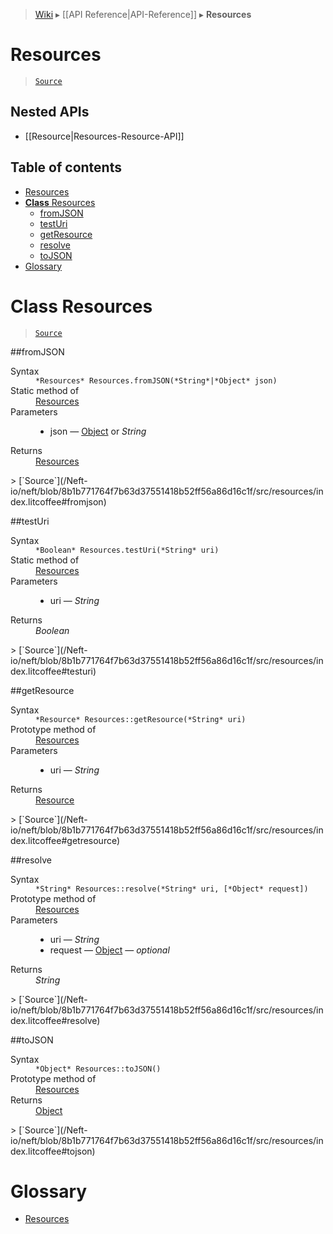 > [Wiki](Home) ▸ [[API Reference|API-Reference]] ▸ **Resources**

# Resources

> [`Source`](/Neft-io/neft/blob/8b1b771764f7b63d37551418b52ff56a86d16c1f/src/resources/index.litcoffee#resources)

## Nested APIs

* [[Resource|Resources-Resource-API]]

## Table of contents
* [Resources](#resources)
* [**Class** Resources](#class-resources)
  * [fromJSON](#fromjson)
  * [testUri](#testuri)
  * [getResource](#getresource)
  * [resolve](#resolve)
  * [toJSON](#tojson)
* [Glossary](#glossary)

# **Class** Resources

> [`Source`](/Neft-io/neft/blob/8b1b771764f7b63d37551418b52ff56a86d16c1f/src/resources/index.litcoffee#class-resources)

##fromJSON
<dl><dt>Syntax</dt><dd><code>&#x2A;Resources&#x2A; Resources.fromJSON(&#x2A;String&#x2A;|&#x2A;Object&#x2A; json)</code></dd><dt>Static method of</dt><dd><a href="/Neft-io/neft/wiki/Resources-API#class-resources">Resources</a></dd><dt>Parameters</dt><dd><ul><li>json — <a href="/Neft-io/neft/wiki/Utils-API#isobject">Object</a> or <i>String</i></li></ul></dd><dt>Returns</dt><dd><a href="/Neft-io/neft/wiki/Resources-API#class-resources">Resources</a></dd></dl>
> [`Source`](/Neft-io/neft/blob/8b1b771764f7b63d37551418b52ff56a86d16c1f/src/resources/index.litcoffee#fromjson)

##testUri
<dl><dt>Syntax</dt><dd><code>&#x2A;Boolean&#x2A; Resources.testUri(&#x2A;String&#x2A; uri)</code></dd><dt>Static method of</dt><dd><a href="/Neft-io/neft/wiki/Resources-API#class-resources">Resources</a></dd><dt>Parameters</dt><dd><ul><li>uri — <i>String</i></li></ul></dd><dt>Returns</dt><dd><i>Boolean</i></dd></dl>
> [`Source`](/Neft-io/neft/blob/8b1b771764f7b63d37551418b52ff56a86d16c1f/src/resources/index.litcoffee#testuri)

##getResource
<dl><dt>Syntax</dt><dd><code>&#x2A;Resource&#x2A; Resources::getResource(&#x2A;String&#x2A; uri)</code></dd><dt>Prototype method of</dt><dd><a href="/Neft-io/neft/wiki/Resources-API#class-resources">Resources</a></dd><dt>Parameters</dt><dd><ul><li>uri — <i>String</i></li></ul></dd><dt>Returns</dt><dd><a href="/Neft-io/neft/wiki/Resources-Resource-API#class-resource">Resource</a></dd></dl>
> [`Source`](/Neft-io/neft/blob/8b1b771764f7b63d37551418b52ff56a86d16c1f/src/resources/index.litcoffee#getresource)

##resolve
<dl><dt>Syntax</dt><dd><code>&#x2A;String&#x2A; Resources::resolve(&#x2A;String&#x2A; uri, [&#x2A;Object&#x2A; request])</code></dd><dt>Prototype method of</dt><dd><a href="/Neft-io/neft/wiki/Resources-API#class-resources">Resources</a></dd><dt>Parameters</dt><dd><ul><li>uri — <i>String</i></li><li>request — <a href="/Neft-io/neft/wiki/Utils-API#isobject">Object</a> — <i>optional</i></li></ul></dd><dt>Returns</dt><dd><i>String</i></dd></dl>
> [`Source`](/Neft-io/neft/blob/8b1b771764f7b63d37551418b52ff56a86d16c1f/src/resources/index.litcoffee#resolve)

##toJSON
<dl><dt>Syntax</dt><dd><code>&#x2A;Object&#x2A; Resources::toJSON()</code></dd><dt>Prototype method of</dt><dd><a href="/Neft-io/neft/wiki/Resources-API#class-resources">Resources</a></dd><dt>Returns</dt><dd><a href="/Neft-io/neft/wiki/Utils-API#isobject">Object</a></dd></dl>
> [`Source`](/Neft-io/neft/blob/8b1b771764f7b63d37551418b52ff56a86d16c1f/src/resources/index.litcoffee#tojson)

# Glossary

- [Resources](#class-resources)

